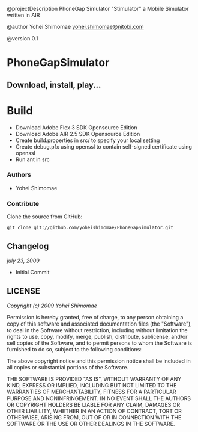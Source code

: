 @projectDescription 	PhoneGap Simulator "Stimulator" a Mobile Simulator written in AIR

@author	Yohei Shimomae yohei.shimomae@nitobi.com

@version	0.1 

PhoneGapSimulator
===

Download, install, play...
---

Build
===

- Download Adobe Flex 3 SDK Opensource Edition
- Download Adobe AIR 2.5 SDK Opensource Edition
- Create build.properties in src/ to specify your local setting
- Create debug.pfx using openssl to contain self-signed certificate using openssl
- Run ant in src

### Authors

- Yohei Shimomae

### Contribute

Clone the source from GitHub:

	git clone git://github.com/yoheishimomae/PhoneGapSimulator.git



Changelog
---
_july 23, 2009_

- Initial Commit 


LICENSE
---

_Copyright (c) 2009 Yohei Shimomae_

Permission is hereby granted, free of charge, to any person obtaining
a copy of this software and associated documentation files (the
"Software"), to deal in the Software without restriction, including
without limitation the rights to use, copy, modify, merge, publish,
distribute, sublicense, and/or sell copies of the Software, and to
permit persons to whom the Software is furnished to do so, subject to
the following conditions:

The above copyright notice and this permission notice shall be included
in all copies or substantial portions of the Software.

THE SOFTWARE IS PROVIDED "AS IS", WITHOUT WARRANTY OF ANY KIND,
EXPRESS OR IMPLIED, INCLUDING BUT NOT LIMITED TO THE WARRANTIES OF
MERCHANTABILITY, FITNESS FOR A PARTICULAR PURPOSE AND NONINFRINGEMENT.
IN NO EVENT SHALL THE AUTHORS OR COPYRIGHT HOLDERS BE LIABLE FOR ANY
CLAIM, DAMAGES OR OTHER LIABILITY, WHETHER IN AN ACTION OF CONTRACT,
TORT OR OTHERWISE, ARISING FROM, OUT OF OR IN CONNECTION WITH THE
SOFTWARE OR THE USE OR OTHER DEALINGS IN THE SOFTWARE.
